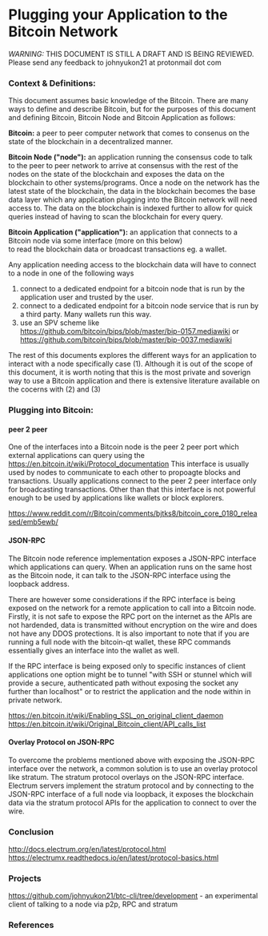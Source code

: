 # Plugging your Application to the Bitcoin Network

*WARNING:* THIS DOCUMENT IS STILL A DRAFT AND IS BEING REVIEWED. Please send any  feedback to johnyukon21 at protonmail dot com


### Context & Definitions:
This document assumes basic knowledge of the Bitcoin. There  are many  ways to define and describe Bitcoin, but for the 
purposes of this document and defining Bitcoin, Bitcoin Node and Bitcoin Application as follows:

**Bitcoin:** a peer to peer computer network that comes to consenus on  the state of the blockchain in a decentralized manner.

**Bitcoin Node ("node"):** an application running the consensus code to talk to the peer to peer network to arrive at consensus with 
the rest  of the nodes on the state of the blockchain and exposes the data on the blockchain to other systems/programs. 
Once a node on the network has the latest state of the blockchain, the data in the blockchain becomes the base data layer which 
any application plugging into the Bitcoin network will need access to. The data on the blockchain is indexed further to allow
for quick queries instead of having to scan the blockchain for every query. 

**Bitcoin Application ("application"):** an application that connects to a Bitcoin node via some interface (more on this below)  
to read the blockchain data or broadcast transactions eg. a wallet. 

Any application needing access to the blockchain data will have to connect to a node in one of the following ways
1. connect to a dedicated endpoint for a bitcoin node that is run by the application user and trusted by the  user. 
2. connect to a dedicated endpoint for a bitcoin node service that is run by a third party. Many wallets run this way. 
3. use an SPV scheme like https://github.com/bitcoin/bips/blob/master/bip-0157.mediawiki or https://github.com/bitcoin/bips/blob/master/bip-0037.mediawiki

The rest of this documents explores the different ways for an application to interact with a node specifically case (1). 
Although it is out of the scope of this document, it is worth noting that this is the most private and soverign way to use
a Bitcoin application and there is extensive literature available on the cocerns with (2) and (3)

###  Plugging into Bitcoin:
#### peer 2 peer
One of the interfaces into a Bitcoin node is the peer 2 peer port which external applications can query using 
the https://en.bitcoin.it/wiki/Protocol_documentation
This interface is usually used by nodes  to communicate to each other to propoagte blocks and transactions. Usually applications
connect to the peer 2 peer interface only for broadcasting transactions. Other than that this interface is not powerful enough  to
be used by applications like wallets or block explorers.

https://www.reddit.com/r/Bitcoin/comments/bjtks8/bitcoin_core_0180_released/emb5ewb/

#### JSON-RPC
The Bitcoin node reference implementation exposes a JSON-RPC interface which applications can query. When an application
runs on the same host as the Bitcoin node, it can talk to the JSON-RPC interface using the loopback address. 

There are however some considerations if the RPC interface is being exposed on the network for a remote application to call
into a Bitcoin node. Firstly, it is not safe to expose the RPC port on the internet as the APIs are not hardended, data is 
transmitted without encryption on the wire and does not have any DDOS protections. It is also important to note that  if 
you are running a full node with the bitcoin-qt wallet, these RPC commands  essentially gives an interface into the wallet as well. 

If the RPC interface is being exposed only to specific instances of client applications one option might be to tunnel "with SSH or stunnel 
which will provide a secure, authenticated path without exposing the socket any further than localhost" or to restrict the  application and
the node within in private network.

https://en.bitcoin.it/wiki/Enabling_SSL_on_original_client_daemon
https://en.bitcoin.it/wiki/Original_Bitcoin_client/API_calls_list

#### Overlay Protocol on JSON-RPC
To overcome the problems mentioned above with exposing the JSON-RPC interface over the network, a common solution is to use an
overlay protocol like stratum. The stratum protocol overlays on the JSON-RPC interface. Electrum servers implement the stratum
protocol and by connecting to the JSON-RPC interface of a full node via loopback, it exposes the blockchain data via the stratum protocol 
APIs for the application to connect to over the wire. 

### Conclusion


http://docs.electrum.org/en/latest/protocol.html
https://electrumx.readthedocs.io/en/latest/protocol-basics.html

### Projects
https://github.com/johnyukon21/btc-cli/tree/development - an experimental client of talking to a node via p2p, RPC and stratum

### References